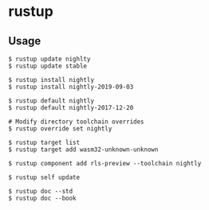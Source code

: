 # rustup

## Usage

    $ rustup update nighlty
    $ rustup update stable
    
    $ rustup install nightly
    $ rustup install nightly-2019-09-03

    $ rustup default nightly
    $ rustup default nightly-2017-12-20

    # Modify directory toolchain overrides
    $ rustup override set nightly

    $ rustup target list
    $ rustup target add wasm32-unknown-unknown

    $ rustup component add rls-preview --toolchain nightly

    $ rustup self update

    $ rustup doc --std
    $ rustup doc --book
